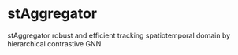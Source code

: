 # stAggregator
stAggregator robust and efficient tracking spatiotemporal domain by hierarchical contrastive GNN
